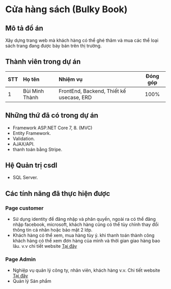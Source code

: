 # Cửa hàng sách (Bulky Book)
## Mô tả đồ án
Xây dựng trang web mà khách hàng có thể ghé thăm và mua các thể loại sách trang đang được bày bán trên thị trường.
## Thành viên trong dự án
| **STT** |        **Họ tên**       |                 **Nhiệm vụ**                | **Đóng góp** |
|:-------|:-----------------------|:-------------------------------------------|:------------:|
| 1       | Bùi Minh Thành | FrontEnd, Backend, Thiết kế usecase, ERD | 100%          |

## Những thứ đã có trong dự án
- Framework ASP.NET Core 7, 8. (MVC)
- Entity Framework.
- Validation.
- AJAX/API.
- thanh toán bằng Stripe.

## Hệ Quản trị csdl 
- SQL Server.

## Các tính năng đã thực hiện được
### Page customer 
- Sử dụng identity để đăng nhập và phân quyền, ngoài ra có thể đăng nhập facebook, microsoft, khách hàng cũng có thể tùy chỉnh thay đổi thông tin cá nhân hoặc bảo mật 2 lớp.
- Khách hàng có thể xem, mua hàng tùy ý. khi thanh toán thành công khách hàng có thể xem đơn hàng của mình và thời gian giao hàng bao lâu. v.v chi tiết website [Tại đây](https://minhthanh.click)

### Page Admin 
- Nghiệp vụ quản lý công ty, nhân viên, khách hàng v.v. Chi tiết website [Tại đây](https://minhthanh.click)
- Quản lý Sản phẩm
